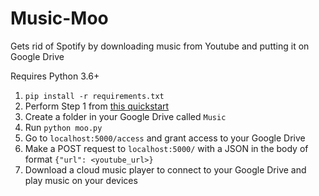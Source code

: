 # Music-Moo
Gets rid of Spotify by downloading music from Youtube and putting it on Google Drive

Requires Python 3.6+

1. `pip install -r requirements.txt`
2. Perform Step 1 from [this quickstart](https://developers.google.com/drive/v3/web/quickstart/python)
3. Create a folder in your Google Drive called `Music`
4. Run `python moo.py`
5. Go to `localhost:5000/access` and grant access to your Google Drive
6. Make a POST request to `localhost:5000/` with a JSON in the body of format `{"url": <youtube_url>}`
7. Download a cloud music player to connect to your Google Drive and play music on your devices
